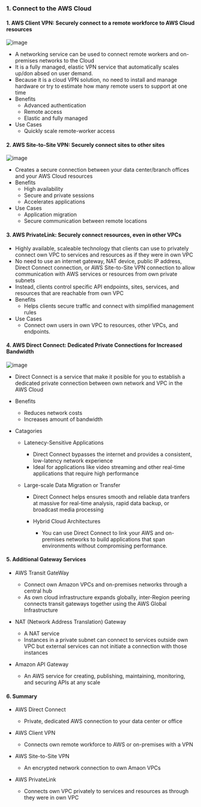 ### 1. Connect to the AWS Cloud

#### 1. AWS Client VPN: Securely connect to a remote workforce to AWS Cloud resources
![image](https://github.com/user-attachments/assets/58f54408-2dcd-4d41-8a52-144fb5dd70ff)

- A networking service can be used to connect remote workers and on-premises networks to the Cloud
- It is a fully managed, elastic VPN service that automatically scales up/don absed on user demand.
- Because it is a cloud VPN solution, no need to install and manage hardware or try to estimate how many remote users to support at one time
- Benefits
  - Advanced authentication
  - Remote access
  - Elastic and fully managed
- Use Cases
  - Quickly scale remote-worker access
 
#### 2. AWS Site-to-Site VPN: Securely connect sites to other sites
![image](https://github.com/user-attachments/assets/725304a9-e36f-4827-bdcc-003d22206f26)

- Creates a secure connection between your data center/branch offices and your AWS Cloud resources
- Benefits
  - High availability
  - Secure and private sessions
  - Accelerates applications
- Use Cases
  - Application migration
  - Secure communication between remote locations

#### 3. AWS PrivateLink: Securely connect resources, even in other VPCs
- Highly available, scaleable technology that clients can use to privately connect own VPC to services and resources as if they were in own VPC
- No need to use an internet gateway, NAT device, public IP address, Direct Connect connection, or AWS Site-to-Site VPN connection to allow communication with AWS services or resources from own private subnets
- Instead, clients control specific API endpoints, sites, services, and resources that are reachable from own VPC
- Benefits
  - Helps clients secure traffic and connect with simplified management rules
- Use Cases
  - Connect own users in own VPC to resources, other VPCs, and endpoints.

#### 4. AWS Direct Connect: Dedicated Private Connections for Increased Bandwidth
![image](https://github.com/user-attachments/assets/f5fad093-8501-477e-ad1b-0e9c24a19200)

- Direct Connect is a service that make it posible for you to establish a dedicated private connection between own network and VPC in the AWS Cloud

- Benefits
  - Reduces network costs
  - Increases amount of bandwidth

- Catagories
  - Latenecy-Sensitive Applications
    - Direct Connect bypasses the internet and provides a consistent, low-latency network experience
    - Ideal for applications like video streaming and other real-time applications that require high performance

  - Large-scale Data Migration or Transfer
    - Direct Connect helps ensures smooth and reliable data tranfers at massive for real-time analysis, rapid data backup, or broadcast media processing
   
    - Hybrid Cloud Architectures
      - You can use Direct Connect to link your AWS and on-premises networks to build applications that span environments without compromising performance.
     
#### 5. Additional Gateway Services
- AWS Transit GateWay
  - Connect own Amazon VPCs and on-premises networks through a central hub
  - As own cloud infrastructure expands globally, inter-Region peering connects transit gateways together using the AWS Global Infrastructure
 
- NAT (Network Address Translation) Gateway
  - A NAT service
  - Instances in a private subnet can connect to services outside own VPC but external services can not initiate a connection with those instances
 
- Amazon API Gateway
  - An AWS service for creating, publishing, maintaining, monitoring, and securing APIs at any scale
 
#### 6. Summary
- AWS Direct Connect
  - Private, dedicated AWS connection to your data center or office

- AWS Client VPN
  - Connects own remote workforce to AWS or on-premises with a VPN

- AWS Site-to-Site VPN
  - An encrypted network connection to own Amaon VPCs
 
- AWS PrivateLink
  - Connects own VPC privately to services and resources as through they were in own VPC
